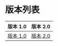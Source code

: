 # 版本列表

| 版本 1.0 | 版本 2.0 |
| :--- | :--- |
| [版本 1.0](v-1.0/1.0-kuai-su-dao-hang.md) | [版本 2.0](v2.0/zan-wei-shang-xian.md) |



